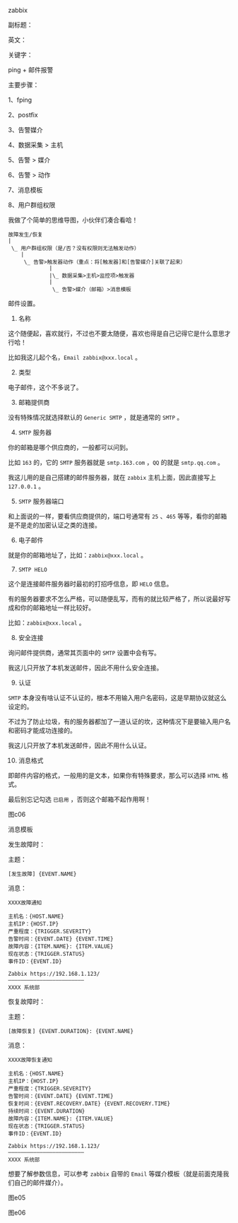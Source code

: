 zabbix

副标题：

英文：

关键字：







ping + 邮件报警



主要步骤：

1、fping

2、postfix

3、告警媒介

4、数据采集 > 主机

5、告警 > 媒介

6、告警 > 动作

7、消息模板

8、用户群组权限





我做了个简单的思维导图，小伙伴们凑合看哈！

```
故障发生/恢复
|
 \_ 用户群组权限（是/否？没有权限则无法触发动作）
    |
     \_ 告警>触发器动作（重点：将[触发器]和[告警媒介]关联了起来）
             |
             |\_ 数据采集>主机>监控项>触发器
             |
              \_ 告警>媒介（邮箱）>消息模板
```











邮件设置。



1. 名称

这个随便起，喜欢就行，不过也不要太随便，喜欢也得是自己记得它是什么意思才行哈！

比如我这儿起个名，`Email zabbix@xxx.local` 。



2. 类型

电子邮件，这个不多说了。



3. 邮箱提供商

没有特殊情况就选择默认的 `Generic SMTP` ，就是通常的 `SMTP` 。



4. `SMTP` 服务器

你的邮箱是哪个供应商的，一般都可以问到。

比如 `163` 的，它的 `SMTP` 服务器就是 `smtp.163.com` ，`QQ` 的就是 `smtp.qq.com` 。

我这儿用的是自己搭建的邮件服务器，就在 `zabbix` 主机上面，因此直接写上 `127.0.0.1` 。



5. `SMTP` 服务器端口

和上面说的一样，要看供应商提供的，端口号通常有 `25` 、`465` 等等，看你的邮箱是不是走的加密认证之类的连接。



6. 电子邮件

就是你的邮箱地址了，比如：`zabbix@xxx.local` 。



7. `SMTP HELO`

这个是连接邮件服务器时最初的打招呼信息，即 `HELO` 信息。

有的服务器要求不怎么严格，可以随便乱写，而有的就比较严格了，所以说最好写成和你的邮箱地址一样比较好。

比如：`zabbix@xxx.local` 。



8. 安全连接

询问邮件提供商，通常其页面中的 `SMTP` 设置中会有写。

我这儿只开放了本机发送邮件，因此不用什么安全连接。



9. 认证

`SMTP` 本身没有啥认证不认证的，根本不用输入用户名密码，这是早期协议就这么设定的。

不过为了防止垃圾，有的服务器都加了一道认证的坎，这种情况下是要输入用户名和密码才能成功连接的。

我这儿只开放了本机发送邮件，因此不用什么认证。



10. 消息格式

即邮件内容的格式，一般用的是文本，如果你有特殊要求，那么可以选择 `HTML` 格式。



最后别忘记勾选 `已启用` ，否则这个邮箱不起作用啊！



图c06









消息模板



发生故障时：

主题：

```
[发生故障] {EVENT.NAME}
```



消息：

```
XXXX故障通知

主机名：{HOST.NAME}
主机IP：{HOST.IP}
严重程度：{TRIGGER.SEVERITY}
告警时间：{EVENT.DATE} {EVENT.TIME}
故障内容：{ITEM.NAME}: {ITEM.VALUE}
现在状态：{TRIGGER.STATUS}
事件ID：{EVENT.ID}

Zabbix https://192.168.1.123/
————————————————————————
XXXX 系统部
```



恢复故障时：

主题：

```
[故障恢复] {EVENT.DURATION}: {EVENT.NAME}
```



消息：

```
XXXX故障恢复通知

主机名：{HOST.NAME}
主机IP：{HOST.IP}
严重程度：{TRIGGER.SEVERITY}
告警时间：{EVENT.DATE} {EVENT.TIME}
恢复时间：{EVENT.RECOVERY.DATE} {EVENT.RECOVERY.TIME}
持续时间：{EVENT.DURATION}
故障内容：{ITEM.NAME}: {ITEM.VALUE}
现在状态：{TRIGGER.STATUS}
事件ID：{EVENT.ID}

Zabbix https://192.168.1.123/
————————————————————————
XXXX 系统部
```





想要了解参数信息，可以参考 `zabbix` 自带的 `Email` 等媒介模板（就是前面克隆我们自己的邮件媒介）。

图e05

图e06



